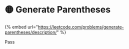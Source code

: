 # 🟡 Generate Parentheses

{% embed url="https://leetcode.com/problems/generate-parentheses/description/" %}

Pass
